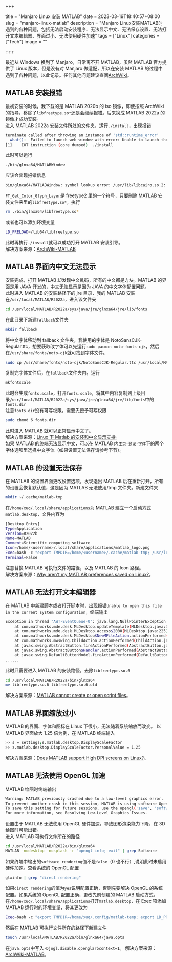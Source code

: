 +++

title = "Manjaro Linux 安装 MATLAB"
date = 2023-03-19T18:40:57+08:00
slug = "manjaro-linux-matlab"
description = "Manjaro Linux安装MATLAB时遇到的各种问题，包括无法启动安装程序、无法显示中文、无法保存设置、无法打开文本编辑器、界面过小、无法使用硬件加速"
tags = ["Linux"]
categories = ["Tech"]
image = ""

+++

最近从 Windows 换到了 Manjaro，日常离不开 MATLAB，虽然 MATLAB 官方提供了 Linux 版本，但是没有对 Manjaro 做适配，所以在安装 MATLAB 的过程中遇到了各种问题，以此记录。任何其他问题建议查阅[ArchWiki](wiki.archlinux.org)。

## MATLAB 安装报错

最初安装的时候，我下载的是 MATLAB 2020b 的 iso 镜像，即使按照 ArchWiki 的指导，移除了`libfreetype.so*`还是会继续报错。后来换成 MATLAB 2022a 的镜像才成功安装。  
进入 MATLAB 2022a 安装文件所处的文件夹，运行`./install`，出现报错

```bash
terminate called after throwing an instance of 'std::runtime_error'
  what():  Failed to launch web window with error: Unable to launch the MATLABWindow application. The exit code was: 127
[1]    IOT instruction (core dumped)  ./install
```

此时可以运行

```bash
./bin/glnxa64/MATLABWindow
```

应该会出现报错信息

```bash
bin/glnxa64/MATLABWindow: symbol lookup error: /usr/lib/libcairo.so.2: undefined symbol: FT_Get_Color_Glyph_Layer
```

`FT_Get_Color_Glyph_Layer`是 freetype2 里的一个符号，只要删除 MATLAB 安装文件夹里的`libfreetype.so*`，执行

```bash
rm ./bin/glnxa64/libfreetype.so*
```

或者也可以添加环境变量

```bash
LD_PRELOAD=/lib64/libfreetype.so
```

此时再执行`./install`就可以成功打开 MATLAB 安装引导。  
解决方案来源：[ArchWiki-MATLAB](https://wiki.archlinux.org/title/MATLAB#Unable_to_launch_the_MATLABWindow_application)

## MATLAB 界面内中文无法显示

安装完成，打开 MATLAB 却发现中文乱码，所有的中文都是方块。MATLAB 的界面是用 JAVA 开发的，中文无法显示是因为 JAVA 的中文字体配置问题。  
此时进入 MATLAB 的安装路径下的 jre 目录，我的 MATLAB 安装在`/usr/local/MATLAB/R2022a`，进入该文件夹

```bash
cd /usr/local/MATLAB/R2022a/sys/java/jre/glnxa64/jre/lib/fonts
```

在此目录下新建`fallback`文件夹

```bash
mkdir fallback
```

将中文字体移动到 fallback 文件夹，我使用的字体是 NotoSansCJK-Regular.ttc，想要获取改字体可以先运行`sudo pacman noto-fonts-cjk`，然后在`/usr/share/fonts/noto-cjk`就可找到字体文件。

```bash
sudo cp /usr/share/fonts/noto-cjk/NotoSansCJK-Regular.ttc /usr/local/MATLAB/R2022a/sys/java/jre/glnxa64/jre/lib/fonts/fallback
```

复制完字体文件后，在`fallback`文件夹内，运行

```bash
mkfontscale
```

此时会生成`fonts.scale`，打开`fonts.scale`，将其中内容复制到上级目录`/usr/local/MATLAB/R2022a/sys/java/jre/glnxa64/jre/lib/fonts`中的`fonts.dir`  
注意`fonts.dir`没有可写权限，需要先授予可写权限

```bash
sudo chmod 6 fonts.dir
```

此时进入 MATLAB 就可以正常显示中文了。  
解决方案来源：[Linux 下 Matlab 的安装和中文显示支持](https://developer.aliyun.com/article/398395)。  
如果 MATLAB 的终端无法显示中文，可以在 MATLAB 内`主页-预设-字体`下的两个字体选项里选择中文字体（如果设置无法保存请参考下节）。

## MATLAB 的设置无法保存

在 MATLAB 的设置界面更改设置选项，发现退出 MATLAB 后在重新打开，所有的设置会恢复默认值，这是因为 MATLAB 无法使用/tmp 文件夹。新建文件夹

```bash
mkdir ~/.cache/matlab-tmp
```

在`/home/xuq/.local/share/applications`为 MATLAB 建立一个启动方式`matlab.desktop`，文件内容为

```bash
[Desktop Entry]
Type=Application
Version=R2022b
Name=MATLAB
Comment=Scientific computing software
Icon=/home/<username>/.local/share/applications/matlab_logo.png
Exec=bash -c "export TMPDIR=/home/<username>/.cache/matlab-tmp; /usr/local/MATLAB/R2022a/bin/glnxa64/MATLAB -desktop; rm -r $TMPDIR"
Terminal=False
```

注意替换 MATLAB 可执行文件的路径，以及 MATLAB 的 Icon 路径。  
解决方案来源：[Why aren't my MATLAB preferences saved on Linux?](https://ww2.mathworks.cn/matlabcentral/answers/1806255-why-aren-t-my-matlab-preferences-saved-on-linux)。

## MATLAB 无法打开文本编辑器

在 MATLAB 中新建脚本或者打开脚本时，出现报错`Unable to open this file in the current system configuration`，终端输出

```bash
Exception in thread "AWT-EventQueue-0": java.lang.NullPointerException
	at com.mathworks.mde.desk.MLDesktop.updateTemplate(MLDesktop.java:3665)
	at com.mathworks.mde.desk.MLDesktop.access$2000(MLDesktop.java:225)
	at com.mathworks.mde.desk.MLDesktop$NewMFileAction.actionPerformed(MLDesktop.java:2853)
	at com.mathworks.mwswing.ChildAction.actionPerformed(ChildAction.java:214)
	at javax.swing.AbstractButton.fireActionPerformed(AbstractButton.java:2022)
	at javax.swing.AbstractButton$Handler.actionPerformed(AbstractButton.java:2348)
	at javax.swing.DefaultButtonModel.fireActionPerformed(DefaultButtonModel.java:402)
......
```

此时只需要进入 MATLAB 的安装路径，去除`libfreetype.so.6`

```bash
cd /usr/local/MATLAB/R2022a/bin/glnxa64
mv libfreetype.so.6 libfreetype.so.6.old
```

解决方案来源：[MATLAB cannot create or open script files](https://bbs.archlinux.org/viewtopic.php?id=275084)。

## MATLAB 界面缩放过小

MATLAB 的界面、字体和图标在 Linux 下很小，无法随着系统缩放而改变。
以 MATLAB 界面放大 1.25 倍为例，在 MATLAB 终端输入

```bash
>> s = settings;s.matlab.desktop.DisplayScaleFactor
>> s.matlab.desktop.DisplayScaleFactor.PersonalValue = 1.25
```

解决方案来源：[Does MATLAB support High DPI screens on Linux?](https://ww2.mathworks.cn/matlabcentral/answers/406956-does-matlab-support-high-dpi-screens-on-linux)。

## MATLAB 无法使用 OpenGL 加速

MATLAB 绘图时终端输出

```bash
Warning: MATLAB previously crashed due to a low-level graphics error.
To prevent another crash in this session, MATLAB is using software OpenGL instead of using your graphics hardware.
To save this setting for future sessions, use the opengl('save', 'software') command.
For more information, see Resolving Low-Level Graphics Issues.

```

设置由于 MATLAB 无法使用 OpenGL 硬件加速，导致图形渲染能力下降，在 3D 绘图时可能出错。  
进入 MATLAB 可执行文件所在的路径

```bash
cd /usr/local/MATLAB/R2022a/bin/glnxa64
MATLAB -nodesktop -nosplash -r "opengl info; exit" | grep Software
```

如果终端中输出的`software rendering`值不是`false`（0 也不行）,说明此时未启用硬件加速。查看系统的 OpenGL 配置

```bash
glxinfo | grep "direct rendering"
```

如果`direct rendering`的值为`yes`说明配置正确，否则先要解决 OpenGL 的系统配置。如果系统的 OpenGL 配置正确，更改先前创建的 MATLAB 启动方式，在`/home/xuq/.local/share/applications`打开`matlab.desktop`，在 Exec 项添加 MATLAB 运行时的环境变量，将其更改为

```bash
Exec=bash -c "export TMPDIR=/home/xuq/.config/matlab-temp; export LD_PRELOAD=/usr/lib/libstdc++.so; export LD_LIBRARY_PATH=/usr/lib/dri/; /usr/local/MATLAB/R2022a/bin/glnxa64/MATLAB -desktop; rm -r $TMPDIR"
```

然后在 MATLAB 可执行文件所在的路径下新建文件

```bash
touch /usr/local/MATLAB/R2022a/bin/glnxa64/java.opts
```

在`java.opts`中写入`-Djogl.disable.openglarbcontext=1`。
解决方案来源：[ArchWiki-MATLAB](https://wiki.archlinux.org/title/MATLAB#OpenGL_acceleration)。

